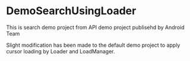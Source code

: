 # DemoSearchUsingLoader
This is search demo project from API demo project publisehd by Android Team

Slight modification has been made to the default demo project 
to apply cursor loading by Loader and LoadManager.
